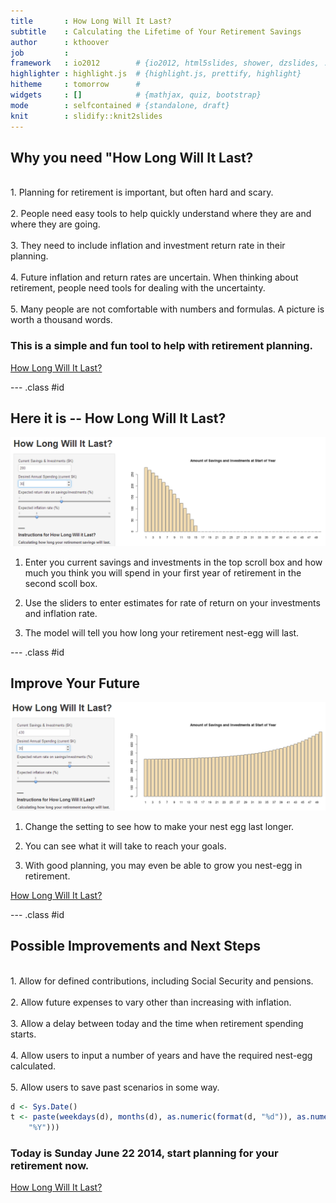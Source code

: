 ```yaml
---
title       : How Long Will It Last?
subtitle    : Calculating the Lifetime of Your Retirement Savings
author      : kthoover
job         : 
framework   : io2012        # {io2012, html5slides, shower, dzslides, ...}
highlighter : highlight.js  # {highlight.js, prettify, highlight}
hitheme     : tomorrow      # 
widgets     : []            # {mathjax, quiz, bootstrap}
mode        : selfcontained # {standalone, draft}
knit        : slidify::knit2slides
---
```



## Why you need "How Long Will It Last?  
<br>
1.  Planning for retirement is important, but often hard and scary. 
<br>
<br>
2.  People need easy tools to help quickly understand where they are and where they are going. 
<br>
<br>
3.  They need to include inflation and investment return rate in their planning. 
<br>
<br>
4.  Future inflation and return rates are uncertain.  When thinking about retirement, people need tools for dealing with the uncertainty. 
<br>
<br>
5.  Many people are not comfortable with numbers and formulas.  A picture is worth a thousand words.  
<br>

### This is a simple and fun tool to help with retirement planning.

[How Long Will It Last?](https://kthoover.shinyapps.io/Shiny1/)


--- .class #id 



## Here it is -- How Long Will It Last?

<img src="assets/img/DB1.png" style="width: 1000px;"/> 



1.  Enter you current savings and investments in the top scroll box and how much you think you will spend in your first year of retirement in the second scoll box.

2.  Use the sliders to enter estimates for rate of return on your investments and inflation rate.

3.  The model will tell you how long your retirement nest-egg will last.


--- .class #id 

## Improve Your Future

<img src="assets/img/IB1.png" style="width: 1000px;"/>  


1.  Change the setting to see how to make your nest egg last longer.

2.  You can see what it will take to reach your goals.

3.  With good planning, you may even be able to grow you nest-egg in retirement.

[How Long Will It Last?](https://kthoover.shinyapps.io/Shiny1/)


--- .class #id 




## Possible Improvements and Next Steps 
<br>
1.  Allow for defined contributions, including Social Security and pensions. 
<br>
<br>
2.  Allow future expenses to vary other than increasing with inflation. 
<br>
<br>
3.  Allow a delay between today and the time when retirement spending starts. 
<br>
<br>
4.  Allow users to input a number of years and have the required nest-egg calculated. 
<br>
<br>
5.  Allow users to save past scenarios in some way.



```r
d <- Sys.Date()
t <- paste(weekdays(d), months(d), as.numeric(format(d, "%d")), as.numeric(format(d, 
    "%Y")))
```



### Today is Sunday June 22 2014, start planning for your retirement now.

[How Long Will It Last?](https://kthoover.shinyapps.io/Shiny1/)



